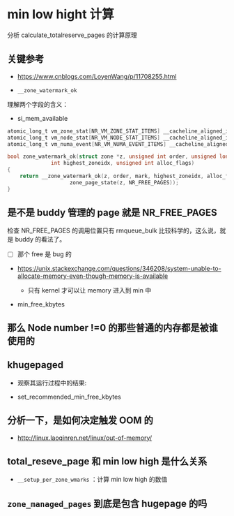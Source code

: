 # min low hight 计算

分析 calculate_totalreserve_pages 的计算原理

## 关键参考
- https://www.cnblogs.com/LoyenWang/p/11708255.html

- `__zone_watermark_ok`

理解两个字段的含义：
- si_mem_available


```c
atomic_long_t vm_zone_stat[NR_VM_ZONE_STAT_ITEMS] __cacheline_aligned_in_smp;
atomic_long_t vm_node_stat[NR_VM_NODE_STAT_ITEMS] __cacheline_aligned_in_smp;
atomic_long_t vm_numa_event[NR_VM_NUMA_EVENT_ITEMS] __cacheline_aligned_in_smp;
```

```c
bool zone_watermark_ok(struct zone *z, unsigned int order, unsigned long mark,
              int highest_zoneidx, unsigned int alloc_flags)
{
    return __zone_watermark_ok(z, order, mark, highest_zoneidx, alloc_flags,
                    zone_page_state(z, NR_FREE_PAGES));
}
```

## 是不是 buddy 管理的 page 就是 NR_FREE_PAGES
检查 NR_FREE_PAGES 的调用位置只有 rmqueue_bulk 比较科学的，这么说，就是 buddy 的看法了。

- [ ] 那个 free 是 bug 的

- https://unix.stackexchange.com/questions/346208/system-unable-to-allocate-memory-even-though-memory-is-available
  - 只有 kernel 才可以让 memory 进入到 min 中

- min_free_kbytes

## 那么 Node number !=0 的那些普通的内存都是被谁使用的

## khugepaged
- 观察其运行过程中的结果:

- set_recommended_min_free_kbytes


## 分析一下，是如何决定触发 OOM 的
- http://linux.laoqinren.net/linux/out-of-memory/

## total_reseve_page 和 min low high 是什么关系

- `__setup_per_zone_wmarks` ：计算 min low high 的数值


## `zone_managed_pages` 到底是包含 hugepage 的吗
